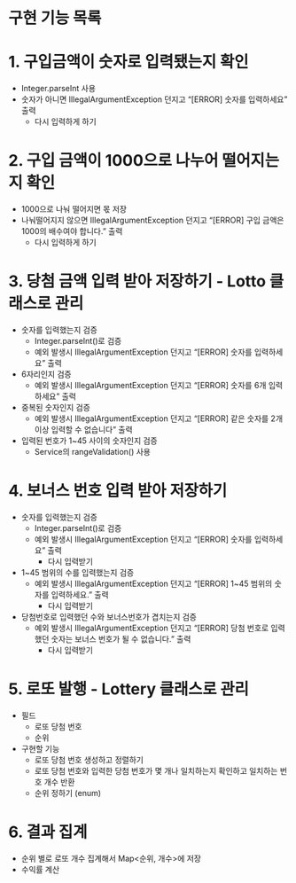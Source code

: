 # 구현 기능 목록

# 1. 구입금액이 숫자로 입력됐는지 확인

- Integer.parseInt 사용
- 숫자가 아니면 IllegalArgumentException 던지고 “[ERROR] 숫자를 입력하세요” 출력
    - 다시 입력하게 하기

# 2. 구입 금액이 1000으로 나누어 떨어지는지 확인

- 1000으로 나눠 떨어지면 몫 저장
- 나눠떨어지지 않으면  IllegalArgumentException 던지고 “[ERROR] 구입 금액은 1000의 배수여야 합니다.” 출력
    - 다시 입력하게 하기

# 3. 당첨 금액 입력 받아 저장하기 - Lotto 클래스로 관리

- 숫자를 입력했는지 검증
    - Integer.parseInt()로 검증
    - 예외 발생시 IllegalArgumentException 던지고 “[ERROR] 숫자를 입력하세요” 출력
- 6자리인지 검증
    - 예외 발생시 IllegalArgumentException 던지고 “[ERROR] 숫자를 6개 입력하세요” 출력
- 중복된 숫자인지 검증
    - 예외 발생시 IllegalArgumentException 던지고 “[ERROR] 같은 숫자를 2개 이상 입력할 수 없습니다” 출력
- 입력된 번호가 1~45 사이의 숫자인지 검증
    - Service의 rangeValidation() 사용

# 4. 보너스 번호 입력 받아 저장하기

- 숫자를 입력했는지 검증
    - Integer.parseInt()로 검증
    - 예외 발생시 IllegalArgumentException 던지고 “[ERROR] 숫자를 입력하세요” 출력
        - 다시 입력받기
- 1~45 범위의 수를 입력했는지 검증
  - 예외 발생시 IllegalArgumentException 던지고 “[ERROR] 1~45 범위의 숫자를 입력하세요.” 출력
    - 다시 입력받기
- 당첨번호로 입력했던 수와 보너스번호가 겹치는지 검증
  - 예외 발생시 IllegalArgumentException 던지고 “[ERROR] 당첨 번호로 입력했던 숫자는 보너스 번호가 될 수 없습니다.” 출력
    - 다시 입력받기

# 5. 로또 발행 - Lottery 클래스로 관리

- 필드
    - 로또 당첨 번호
    - 순위
- 구현할 기능
    - 로또 당첨 번호 생성하고 정렬하기
    - 로또 당첨 번호와 입력한 당첨 번호가 몇 개나 일치하는지 확인하고 일치하는 번호 개수 반환
    - 순위 정하기 (enum)

# 6. 결과 집계

- 순위 별로 로또 개수 집계해서 Map<순위, 개수>에 저장
- 수익률 계산